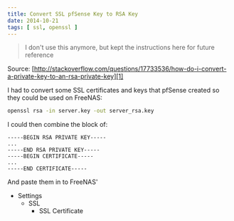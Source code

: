 ```yaml
---
title: Convert SSL pfSense Key to RSA Key
date: 2014-10-21
tags: [ ssl, openssl ]
---
```


> I don't use this anymore, but kept the instructions here for future reference

Source: [http://stackoverflow.com/questions/17733536/how-do-i-convert-a-private-key-to-an-rsa-private-key][1]

[1]: http://stackoverflow.com/questions/17733536/how-do-i-convert-a-private-key-to-an-rsa-private-key

I had to convert some SSL certificates and keys that pfSense created so they could be used on FreeNAS:

```sh
openssl rsa -in server.key -out server_rsa.key
```

I could then combine the block of:

```
-----BEGIN RSA PRIVATE KEY-----
...
-----END RSA PRIVATE KEY-----
-----BEGIN CERTIFICATE-----
...
-----END CERTIFICATE-----
```

And paste them in to FreeNAS'

- Settings
  - SSL
    - SSL Certificate
